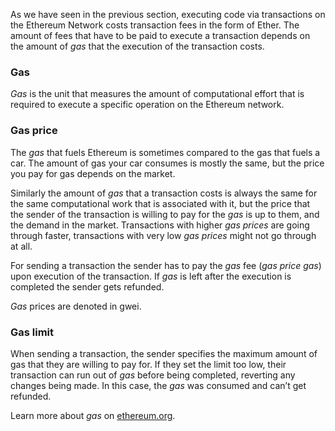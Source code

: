As we have seen in the previous section, executing code via transactions on the Ethereum Network costs transaction fees in the form of Ether. The amount of fees that have to be paid to execute a transaction depends on the amount of *gas* that the execution of the transaction costs.

### Gas
*Gas* is the unit that measures the amount of computational effort that is required to execute a specific operation on the Ethereum network.

### Gas price
The *gas* that fuels Ethereum is sometimes compared to the gas that fuels a car. The amount of gas your car consumes is mostly the same, but the price you pay for gas depends on the market.

Similarly the amount of *gas* that a transaction costs is always the same for the same computational work that is associated with it, but the price that the sender of the transaction is willing to pay for the *gas* is up to them, and the demand in the market. Transactions with higher *gas prices* are going through faster, transactions with very low *gas prices* might not go through at all.

For sending a transaction the sender has to pay the *gas* fee (*gas price  gas*) upon execution of the transaction. If *gas* is left after the execution is completed the sender gets refunded.

*Gas* prices are denoted in gwei.

### Gas limit
When sending a transaction, the sender specifies the maximum amount of gas that they are willing to pay for. If they set the limit too low, their transaction can run out of *gas* before being completed, reverting any changes being made. In this case, the *gas* was consumed and can’t get refunded.

Learn more about *gas* on [ethereum.org](https://ethereum.org/en/developers/docs/gas/).